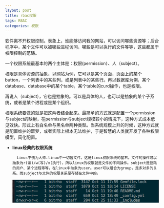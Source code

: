 ```yaml
---
layout: post
title: rbac权限
tags: RBAC
categories: 权限
---
```



软件离不开权限控制。表象上，谁能够访问我的网站，可以访问哪些资源等；后台程序中，某个文件可以被哪些进程访问，哪些是可以执行的文件等等，这些都属于权限控制的范畴。


一个权限系统最基本的两个主体是：权限(permission）、人（subject）。

权限是具体资源的抽象，以网站为例，它可以是某个页面，页面上的某个button，一个列表中的某些列，或是列表中的某些行。再以数据库为例，某个database、database中的某个table，某个table的curd操作，也是权限。

再说人（subject），它也是抽象的。可以是具体的人，也可以是抽象的某个子系统，或者是某个进程或是某个组织。

权限系统要做的就是把这两者结合起来。最简单的方式就是配置一个permission与subject的映射，在permission与subject规模较小的情况下，这种方式成本低见效快。形式上有白名单与黑名单两种类型。当系统规模上升的时候，这种方式就是配置维护的噩梦，或者实际上根本无法维护，于是智慧的人类就开发了各种权限模型，简化配置。

- **linux经典的权限系统**
	
		Linus不愧为大师.linux中一切皆文件。这是linux权限系统的基石。文件的操作可以抽象为r(读)/w(写)/x(执行)，所以linux的权限就是文件的不同操作。subject是登陆的用户、某个进程等等，在linux中抽象为user。user可以组合为group，是多对多的关系。而subject与文件的权限关系是存储在文件中的。
		
	
	![file](/static/img/rbac/linux.png)










